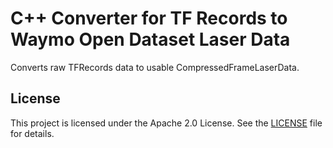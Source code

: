 # C++ Converter for TF Records to Waymo Open Dataset Laser Data

Converts raw TFRecords data to usable CompressedFrameLaserData.

## License

This project is licensed under the Apache 2.0 License. See the [LICENSE](./LICENSE) file for details.
